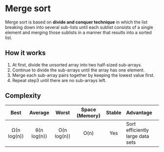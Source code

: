 # Merge sort 

Merge sort is based on **divide and conquer technique** in which the list breaking down into several sub-lists until each sublist consists of a single element and merging those sublists in a manner that results into a sorted list.

## How it works
1. At first, divide the unsorted array into two half-sized sub-arrays.
2. Continue to divide the sub-arrays until the array has one element.
3. Merge each sub-array pairs together by keeping the lowest value first.
4. Repeat step3 until there are no sub-arrays left.

## Complexity

| Best            | Average             | Worst               | Space (Memory)    | Stable    | Advantage  |
| :-------------: | :-----------------: | :-----------------: | :-------: | :-------: | :-------- |
|  Ω(n log(n))               | θ(n log(n))       | O(n log(n))       | O(n)         | Yes       |   Sort efficiently large data sets        |